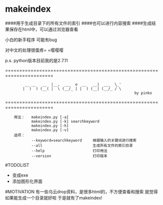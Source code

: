 # makeindex

####用于生成目录下的所有文件的索引
####也可以进行内容搜索
####生成结果保存在html中，可以通过浏览器查看

小白的新手程序 可能有bug

对中文的处理很蛋疼= =嘤嘤嘤

p.s. python版本目前我的是2.7.11

=======================================================================

             __ __   __  |__,  ___  o  __   __|  ___  \_' 
            |  )  ) (__( |  \ (__/_ | |  ) (__| (__/_ / \     
                                                               by pinko
=======================================================================

        用法：   makeindex.py [-a]
                makeindex.py [-k] searchkeyword
                makeindex.py [-h]
                makeindex.py [-v]
        选项：
                --keyword=searchkeyword     根据输入的关键词进行搜索
                --all                       生成所有文件的索引目录
                --help                      打印用法
                --version                   打印版本
                
#TODOLIST
- 变成exe
- 添加图形化界面

#MOTIVATION
有一些乌云drop资料，是很多html的，不方便查看和搜索
就觉得如果能生成一个目录就好啦
于是就有了makeindex!

